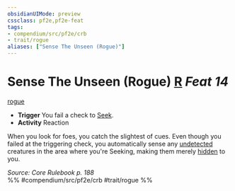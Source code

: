 ```yaml
---
obsidianUIMode: preview
cssclass: pf2e,pf2e-feat
tags:
- compendium/src/pf2e/crb
- trait/rogue
aliases: ["Sense The Unseen (Rogue)"]
---
```

# Sense The Unseen (Rogue)  [R](/rules/core-rulebook/chapter-9-playing-the-game.md#Actions "Reaction") *Feat 14*  
[rogue](/rules/traits/rogue.md)  

- **Trigger** You fail a check to [Seek](/rules/actions/seek.md).
- **Activity** Reaction

When you look for foes, you catch the slightest of cues. Even though you failed at the triggering check, you automatically sense any [undetected](/rules/conditions.md#Undetected) creatures in the area where you're Seeking, making them merely [hidden](/rules/conditions.md#Hidden) to you.

*Source: Core Rulebook p. 188*  
%% #compendium/src/pf2e/crb #trait/rogue %%